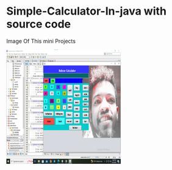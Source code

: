 # Simple-Calculator-In-java with source code
Image Of This mini Projects
<p><img src="cal.png" width=300 height=300 alt="Empty image"></p>
